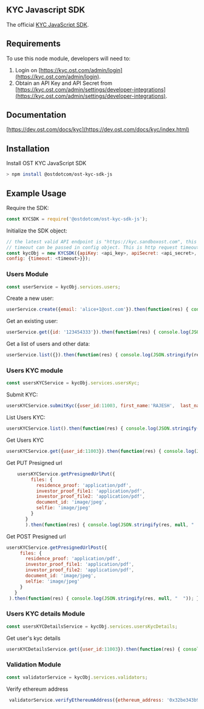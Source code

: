 ## KYC Javascript SDK

The official [KYC JavaScript SDK](https://dev.ost.com/docs/kyc/index.html).

## Requirements


To use this node module, developers will need to:
1. Login on [https://kyc.ost.com/admin/login](https://kyc.ost.com/admin/login).
2. Obtain an API Key and API Secret from [https://kyc.ost.com/admin/settings/developer-integrations](https://kyc.ost.com/admin/settings/developer-integrations).

## Documentation

[https://dev.ost.com/docs/kyc](https://dev.ost.com/docs/kyc/index.html)

## Installation

Install OST KYC JavaScript SDK

```bash
> npm install @ostdotcom/ost-kyc-sdk-js
```

## Example Usage

Require the SDK:

```node.js
const KYCSDK = require('@ostdotcom/ost-kyc-sdk-js');
```

Initialize the SDK object:

```node.js
// the latest valid API endpoint is "https://kyc.sandboxost.com", this may change in the future
// timeout can be passed in config object. This is http request timeout.(In seconds)
const kycObj = new KYCSDK({apiKey: <api_key>, apiSecret: <api_secret>, apiEndpoint: <api_endpoint>, 
config: {timeout: <timeout>}});
```

### Users Module 

```node.js
const userService = kycObj.services.users;
```

Create a new user:

```node.js
userService.create({email: 'alice+1@ost.com'}).then(function(res) { console.log(JSON.stringify(res)); }).catch(function(err) { console.log(JSON.stringify(err)); });
```


Get an existing user:

```node.js
userService.get({id: '123454333'}).then(function(res) { console.log(JSON.stringify(res)); }).catch(function(err) { console.log(JSON.stringify(err)); });
```

Get a list of users and other data:

```node.js
userService.list({}).then(function(res) { console.log(JSON.stringify(res)); }).catch(function(err) { console.log(JSON.stringify(err)); });
```

### Users KYC module 

```node.js
const usersKYCService = kycObj.services.usersKyc;
```

Submit KYC:

```node.js
usersKYCService.submitKyc({user_id:11003, first_name:'RAJESH',  last_name:'KUMAR',  birthdate:'29/07/1992', country:'INDIA', nationality:'INDIAN', document_id_number:'ADDHBDHBSH', document_id_file_path:'10/i/4ae058629d4b384edcda8decdfbf0dd1', selfie_file_path:'10/i/4ae058629d4b384edcda8decdfbf0dd2', ethereum_address:'0x04d39e0b112c20917868ffd5c42372ecc5df577b',estimated_participation_amount:'1.2',residence_proof_file_path:'10/i/4ae058629d4b384edcda8decdfbf0dd3',investor_proof_files_path: ['10/i/4ae058629d4b384edcda8decdfbf0da1', '10/i/4ae058629d4b384edcda8decdfbf0da2'], city:'pune',street_address:'hadapsar',postal_code:'411028',state:'maharashtra'}).then(function(res) { console.log(JSON.stringify(res)); }).catch(function(err) { console.log(JSON.stringify(err)); });
```

List Users KYC:

```node.js
usersKYCService.list().then(function(res) { console.log(JSON.stringify(res)); }).catch(function(err) { console.log(JSON.stringify(err)); });
```

Get Users KYC

```node.js
usersKYCService.get({user_id:11003}).then(function(res) { console.log(JSON.stringify(res)); }).catch(function(err) { console.log(JSON.stringify(err)); });
```



Get PUT Presigned url

```node.js
    usersKYCService.getPresignedUrlPut({
         files: {
           residence_proof: 'application/pdf',
           investor_proof_file1: 'application/pdf',
           investor_proof_file2: 'application/pdf',
           document_id: 'image/jpeg',
           selfie: 'image/jpeg'
         }
       }
       ).then(function(res) { console.log(JSON.stringify(res, null, "  ")); }).catch(function(err) { console.log(JSON.stringify(err)); });
```


Get POST Presigned url

```node.js
usersKYCService.getPresignedUrlPost({
     files: {
       residence_proof: 'application/pdf',
       investor_proof_file1: 'application/pdf',
       investor_proof_file2: 'application/pdf',
       document_id: 'image/jpeg',
       selfie: 'image/jpeg'
     }
   }
 ).then(function(res) { console.log(JSON.stringify(res, null, "  ")); }).catch(function(err) { console.log(JSON.stringify(err)); });
```




### Users KYC details Module 

```node.js
const usersKYCDetailsService = kycObj.services.usersKycDetails;
```

Get user's kyc details

```node.js
usersKYCDetailsService.get({user_id:11003}).then(function(res) { console.log(JSON.stringify(res)); }).catch(function(err) { console.log(JSON.stringify(err)); });
```

### Validation Module 
    

```node.js
const validatorService = kycObj.services.validators;
```

Verify ethereum address

```node.js
 validatorService.verifyEthereumAddress({ethereum_address: '0x32be343b94f860124dc4fee278fdcbd38c102d88'}).then(function(res) { console.log(JSON.stringify(res)); }).catch(function(err) { console.log(JSON.stringify(err)); });
```
 